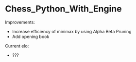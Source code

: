 # Chess_Python_With_Engine

Improvements:
- Increase efficiency of minimax by using Alpha Beta Pruning
- Add opening book

Current elo:
- ???
